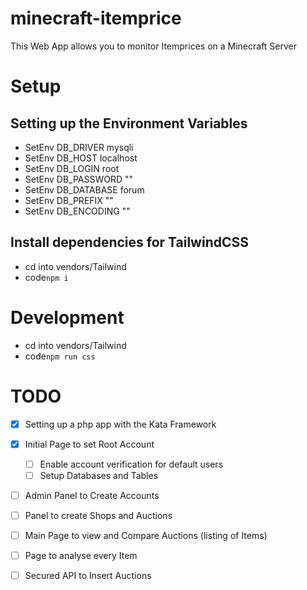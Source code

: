 # minecraft-itemprice

This Web App allows you to monitor Itemprices on a Minecraft Server

# Setup

## Setting up the Environment Variables

- SetEnv DB_DRIVER mysqli
- SetEnv DB_HOST localhost
- SetEnv DB_LOGIN root
- SetEnv DB_PASSWORD ""
- SetEnv DB_DATABASE forum
- SetEnv DB_PREFIX ""
- SetEnv DB_ENCODING ""

## Install dependencies for TailwindCSS

- cd into vendors/Tailwind
- code`npm i`

# Development

- cd into vendors/Tailwind
- code`npm run css`

# TODO

- [x] Setting up a php app with the Kata Framework

- [x] Initial Page to set Root Account

  - [ ] Enable account verification for default users
  - [ ] Setup Databases and Tables

- [ ] Admin Panel to Create Accounts
- [ ] Panel to create Shops and Auctions
- [ ] Main Page to view and Compare Auctions (listing of Items)
- [ ] Page to analyse every Item
- [ ] Secured API to Insert Auctions
